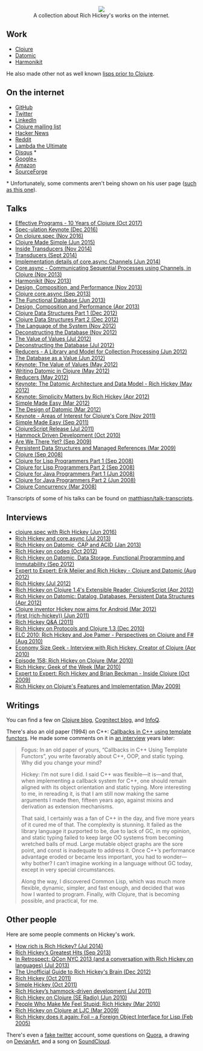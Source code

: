 <p align="center">
    <a href="#">
        <img src="cartoon/resized.png">
    </a>
    <br>
    A collection about Rich Hickey's works on the internet.
</p>

## Work

* [Clojure](https://github.com/clojure)
* [Datomic](https://github.com/Datomic)
* [Harmonikit](https://github.com/richhickey/harmonikit)

He also made other not as well known [lisps prior to Clojure](lisps).

## On the internet

* [GitHub](https://github.com/richhickey)
* [Twitter](https://twitter.com/richhickey)
* [LinkedIn](https://linkedin.com/in/richhickey)
* [Clojure mailing list](https://groups.google.com/forum/#!searchin/clojure/authorname$3A%22Rich$20Hickey%22)
* [Hacker News](https://news.ycombinator.com/user?id=richhickey)
* [Reddit](https://reddit.com/user/richhickey)
* [Lambda the Ultimate](http://lambda-the-ultimate.org/user/4980)
* [Disqus](https://disqus.com/by/richhickey) \*
* [Google+](https://plus.google.com/+RichHickey)
* [Amazon](http://amazon.com/lm/R3LG3ZBZS4GCTH)
* [SourceForge](http://sourceforge.net/u/rhickey/profile)

\* Unfortunately, some comments aren't being shown on his user page ([such as this one](http://jasonrudolph.com/blog/2011/08/09/programming-achievements-how-to-level-up-as-a-developer/#comment-287120251)).

## Talks

* [Effective Programs - 10 Years of Clojure (Oct 2017)](https://www.youtube.com/watch?v=2V1FtfBDsLU)
* [Spec-ulation Keynote (Dec 2016)](https://www.youtube.com/watch?v=oyLBGkS5ICk)
* [On clojure.spec (Nov 2016)](https://vimeo.com/195711510)
* [Clojure Made Simple (Jun 2015)](https://youtube.com/watch?v=VSdnJDO-xdg)
* [Inside Transducers (Nov 2014)](https://youtube.com/watch?v=4KqUvG8HPYo)
* [Transducers (Sept 2014)](https://www.youtube.com/watch?v=6mTbuzafcII)
* [Implementation details of core.async Channels (Jun 2014)](https://vimeo.com/100518968)
* [Core.async - Communicating Sequential Processes using Channels, in Clojure (Nov 2013)](http://infoq.com/presentations/core-async-clojure)
* [Harmonikit (Nov 2013)](https://youtube.com/watch?v=bhkdyCPYgLs)
* [Design, Composition, and Performance (Nov 2013)](http://infoq.com/presentations/design-composition-performance-keynote)
* [Clojure core.async (Sep 2013)](http://infoq.com/presentations/clojure-core-async)
* [The Functional Database (Jun 2013)](http://infoq.com/presentations/datomic-functional-database)
* [Design, Composition and Performance (Apr 2013)](http://infoq.com/presentations/Design-Composition-Performance)
* [Clojure Data Structures Part 1 (Dec 2012)](https://youtube.com/watch?v=ketJlzX-254)
* [Clojure Data Structures Part 2 (Dec 2012)](https://youtube.com/watch?v=sp2Zv7KFQQ0)
* [The Language of the System (Nov 2012)](https://youtube.com/watch?v=ROor6_NGIWU)
* [Deconstructing the Database (Nov 2012)](http://infoq.com/presentations/Deconstructing-Database)
* [The Value of Values (Jul 2012)](https://youtube.com/watch?v=-6BsiVyC1kM)
* [Deconstructing the Database (Jul 2012)](https://youtube.com/watch?v=Cym4TZwTCNU)
* [Reducers - A Library and Model for Collection Processing (Jun 2012)](http://infoq.com/presentations/Clojure-Reducers)
* [The Database as a Value (Jun 2012)](http://infoq.com/presentations/Datomic-Database-Value)
* [Keynote: The Value of Values (May 2012)](http://infoq.com/presentations/Value-Values)
* [Writing Datomic in Clojure (May 2012)](http://infoq.com/presentations/Datomic)
* [Reducers (May 2012)](https://vimeo.com/45561411)
* [Keynote: The Datomic Architecture and Data Model - Rich Hickey (May 2012)](https://vimeo.com/45136212)
* [Keynote: Simplicity Matters by Rich Hickey (Apr 2012)](https://youtube.com/watch?v=rI8tNMsozo0)
* [Simple Made Easy (Mar 2012)](http://infoq.com/presentations/Simple-Made-Easy-QCon-London-2012)
* [The Design of Datomic (Mar 2012)](http://infoq.com/presentations/The-Design-of-Datomic)
* [Keynote - Areas of Interest for Clojure's Core (Nov 2011)](https://youtube.com/watch?v=I5iNUtrYQSM)
* [Simple Made Easy (Sep 2011)](http://infoq.com/presentations/Simple-Made-Easy)
* [ClojureScript Release (Jul 2011)](https://youtube.com/watch?v=tVooR-dF_Ag)
* [Hammock Driven Development (Oct 2010)](https://youtube.com/watch?v=f84n5oFoZBc)
* [Are We There Yet? (Sep 2009)](http://infoq.com/presentations/Are-We-There-Yet-Rich-Hickey)
* [Persistent Data Structures and Managed References (Mar 2009)](http://infoq.com/presentations/Value-Identity-State-Rich-Hickey)
* [Clojure (Sep 2008)](http://infoq.com/presentations/hickey-clojure)
* [Clojure for Lisp Programmers Part 1 (Sep 2008)](https://youtube.com/watch?v=cPNkH-7PRTk)
* [Clojure for Lisp Programmers Part 2 (Sep 2008)](https://youtube.com/watch?v=7mbcYxHO0nM)
* [Clojure for Java Programmers Part 1 (Jun 2008)](https://youtube.com/watch?v=P76Vbsk_3J0)
* [Clojure for Java Programmers Part 2 (Jun 2008)](https://youtube.com/watch?v=hb3rurFxrZ8)
* [Clojure Concurrency (Mar 2008)](https://youtube.com/watch?v=dGVqrGmwOAw)

Transcripts of some of his talks can be found on [matthiasn/talk-transcripts](https://github.com/matthiasn/talk-transcripts/blob/master/Hickey_Rich/README.md).

## Interviews
* [clojure.spec with Rich Hickey (Jun 2016)](http://blog.cognitect.com/cognicast/103)
* [Rich Hickey and core.async (Jul 2013)](http://blog.cognitect.com/cognicast/035-rich-hickey-and-coreasync)
* [Rich Hickey on Datomic, CAP and ACID (Jan 2013)](http://infoq.com/interviews/hickey-datomic-cap)
* [Rich Hickey on codeq (Oct 2012)](http://blog.cognitect.com/cognicast/019-rich-hickey-codeq)
* [Rich Hickey on Datomic, Data Storage, Functional Programming and Immutability (Sep 2012)](http://infoq.com/interviews/hickey-datomic-functional)
* [Expert to Expert: Erik Meijer and Rich Hickey - Clojure and Datomic (Aug 2012)](https://channel9.msdn.com/posts/Expert-to-Expert-Erik-Meijer-and-Rich-Hickey-Clojure-and-Datomic)
* [Rich Hickey (Jul 2012)](http://blog.cognitect.com/cognicast/014-rich-hickey)
* [Rich Hickey on Clojure 1.4's Extensible Reader, ClojureScript (Apr 2012)](http://infoq.com/interviews/hickey-clojure-reader)
* [Rich Hickey on Datomic: Datalog, Databases, Persistent Data Structures (Apr 2012)](http://infoq.com/interviews/hickey-datomic)
* [Clojure inventor Hickey now aims for Android (Mar 2012)](http://infoworld.com/article/2619641/java/clojure-inventor-hickey-now-aims-for-android.html)
* [(first (rich-hickey)) (Jun 2011)](http://blog.fogus.me/2011/06/09/first-rich-hickey)
* [Rich Hickey Q&A (2011)](https://web.archive.org/web/20110614145543/http://codequarterly.com/2011/rich-hickey)
* [Rich Hickey on Protocols and Clojure 1.3 (Dec 2010)](http://infoq.com/interviews/hickey-clojure-protocols)
* [ELC 2010: Rich Hickey and Joe Pamer - Perspectives on Clojure and F# (Aug 2010)](https://channel9.msdn.com/blogs/charles/emerging-langs-clojure-and-f)
* [Economy Size Geek - Interview with Rich Hickey, Creator of Clojure (Apr 2010)](http://linuxjournal.com/article/10708)
* [Episode 158: Rich Hickey on Clojure (Mar 2010)](http://se-radio.net/2010/03/episode-158-rich-hickey-on-clojure)
* [Rich Hickey: Geek of the Week (Mar 2010)](https://simple-talk.com/opinion/geek-of-the-week/rich-hickey-geek-of-the-week)
* [Expert to Expert: Rich Hickey and Brian Beckman - Inside Clojure (Oct 2009)](https://channel9.msdn.com/Shows/Going+Deep/Expert-to-Expert-Rich-Hickey-and-Brian-Beckman-Inside-Clojure)
* [Rich Hickey on Clojure's Features and Implementation (May 2009)](http://infoq.com/interviews/hickey-clojure)

## Writings

You can find a few on [Clojure blog](http://clojure.com/blog), [Cognitect blog](http://blog.cognitect.com/?author=53b41822e4b03d3e9732635e), and [InfoQ](http://infoq.com/author/Rich-Hickey#Articles).

There's also an old paper (1994) on C++: [Callbacks in C++ using template functors](http://tutok.sk/fastgl/callback.html).
He made some comments on it in [an interview](https://web.archive.org/web/20110614145543/http://codequarterly.com/2011/rich-hickey) years later:

> Fogus: In an old paper of yours, “Callbacks in C++ Using Template Functors”, you write favorably about C++, OOP, and static typing. Why did you change your mind?
> 
> Hickey: I’m not sure I did. I said C++ was flexible—it is—and that, when implementing a callback system for C++, one should remain aligned with its object orientation and static typing. More interesting to me, in rereading it, is that I am still now making the same arguments I made then, fifteen years ago, against mixins and derivation as extension mechanisms.
> 
> That said, I certainly was a fan of C++ in the day, and five more years of it cured me of that. The complexity is stunning. It failed as the library language it purported to be, due to lack of GC, in my opinion, and static typing failed to keep large OO systems from becoming wretched balls of mud. Large mutable object graphs are the sore point, and const is inadequate to address it. Once C++’s performance advantage eroded or became less important, you had to wonder—why bother? I can’t imagine working in a language without GC today, except in very special circumstances.
> 
> Along the way, I discovered Common Lisp, which was much more flexible, dynamic, simpler, and fast enough, and decided that was how I wanted to program. Finally, with Clojure, that is becoming possible, and practical, for me.

## Other people

Here are some people comments on Hickey's work.

* [How rich is Rich Hickey? (Jul 2014)](http://bepsays.com/en/2014/07/08/how-rich-is-rich-hickey)
* [Rich Hickey’s Greatest Hits (Sep 2013)](https://changelog.com/rich-hickeys-greatest-hits)
* [In Retrospect: QCon NYC 2013 (and a conversation with Rich Hickey on languages) (Jul 2013)](http://richardminerich.com/2013/07/in-retrospect-qcon-nyc-2013-and-a-conversation-with-rich-hickey-on-languages)
* [The Unofficial Guide to Rich Hickey's Brain (Dec 2012)](http://flyingmachinestudios.com/programming/the-unofficial-guide-to-rich-hickeys-brain)
* [Rich Hickey  (Oct 2011)](http://martinsprogrammingblog.blogspot.com/2011/10/rich-hickey.html)
* [Simple Hickey (Oct 2011)](https://blog.8thlight.com/uncle-bob/2011/10/20/Simple-Hickey.html)
* [Rich Hickey’s hammock-driven development (Jul 2011)](http://tech.myemma.com/rich-hickeys-hammock-driven-development)
* [Rich Hickey on Clojure (SE Radio) (Jun 2010)](http://whiley.org/2010/06/23/rich-hickey-on-clojure-se-radio)
* [People Who Make Me Feel Stupid: Rich Hickey (Mar 2010)](http://littlehart.net/atthekeyboard/2010/03/03/people-who-make-me-feel-stupid-rich-hickey)
* [Rich Hickey on Clojure at LJC (Mar 2009)](http://alittlemadness.com/2009/03/17/rich-hickey-on-clojure-at-ljc)
* [Rich Hickey does it again: Foil – a Foreign Object Interface for Lisp (Feb 2005)](https://bobhutchison.wordpress.com/2005/02/25/rich-hickey-does-it-again-foil-a-foreign-object-interface-for-lisp)

There's even a [fake twitter](https://twitter.com/fakerichhickey) account, some questions on [Quora](https://quora.com/Rich-Hickey/all_questions?share=1), a drawing on [DevianArt](http://emareaf.deviantart.com/art/Rich-Hickey-321501046), and a song on [SoundCloud](https://soundcloud.com/meta-ex/power-to-complect).
